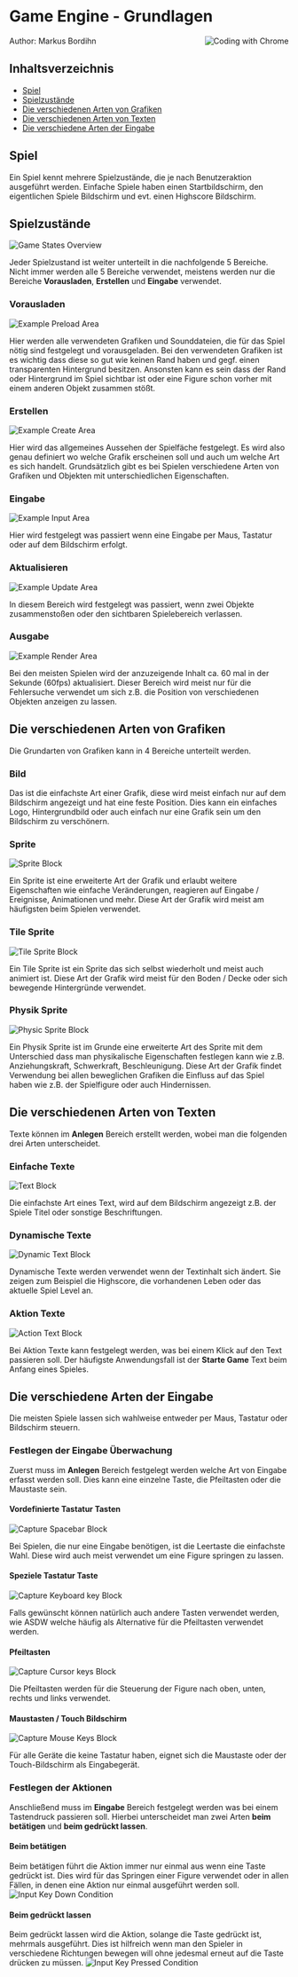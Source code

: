 Game Engine - Grundlagen
=========================

Author: Markus Bordihn
<img src="../../../../static_files/images/cwc_logo.png"
align="right" alt="Coding with Chrome">

Inhaltsverzeichnis
-------------------

* [Spiel](#spiel)
* [Spielzustände](#spielzustände)
* [Die verschiedenen Arten von Grafiken](#die-verschiedenen-arten-von-grafiken)
* [Die verschiedenen Arten von Texten](#die-verschiedenen-arten-von-texten)
* [Die verschiedene Arten der Eingabe](#die-verschiedene-arten-der-eingabe)

Spiel
------

Ein Spiel kennt mehrere Spielzustände, die je nach Benutzeraktion ausgeführt
werden.
Einfache Spiele haben einen Startbildschirm, den eigentlichen Spiele Bildschirm
und evt. einen Highscore Bildschirm.

Spielzustände
--------------

![Game States Overview][game_states]

Jeder Spielzustand ist weiter unterteilt in die nachfolgende 5 Bereiche.
Nicht immer werden alle 5 Bereiche verwendet, meistens werden nur die Bereiche
**Vorausladen**, **Erstellen** und **Eingabe** verwendet.

### Vorausladen

![Example Preload Area][preload_area]

Hier werden alle verwendeten Grafiken und Sounddateien, die für das Spiel nötig
sind festgelegt und vorausgeladen.
Bei den verwendeten Grafiken ist es wichtig dass diese so gut wie keinen Rand
haben und gegf. einen transparenten Hintergrund besitzen.
Ansonsten kann es sein dass der Rand oder Hintergrund im Spiel sichtbar ist oder
eine Figure schon vorher mit einem anderen Objekt zusammen stößt.

### Erstellen

![Example Create Area][create_area]

Hier wird das allgemeines Aussehen der Spielfäche festgelegt.
Es wird also genau definiert wo welche Grafik erscheinen soll und auch um welche
Art es sich handelt.
Grundsätzlich gibt es bei Spielen verschiedene Arten von Grafiken und Objekten
mit unterschiedlichen Eigenschaften.

### Eingabe

![Example Input Area][input_area]

Hier wird festgelegt was passiert wenn eine Eingabe per Maus, Tastatur oder auf
dem Bildschirm erfolgt.

### Aktualisieren

![Example Update Area][update_area]

In diesem Bereich wird festgelegt was passiert, wenn zwei Objekte zusammenstoßen
oder den sichtbaren Spielebereich verlassen.

### Ausgabe

![Example Render Area][render_area]

Bei den meisten Spielen wird der anzuzeigende Inhalt ca. 60 mal in der Sekunde
(60fps) aktualisiert.
Dieser Bereich wird meist nur für die Fehlersuche verwendet um sich z.B. die
Position von verschiedenen Objekten anzeigen zu lassen.

Die verschiedenen Arten von Grafiken
-------------------------------------

Die Grundarten von Grafiken kann in 4 Bereiche unterteilt werden.

### Bild

Das ist die einfachste Art einer Grafik, diese wird meist einfach nur auf dem
Bildschirm angezeigt und hat eine feste Position.
Dies kann ein einfaches Logo, Hintergrundbild oder auch einfach nur eine Grafik
sein um den Bildschirm zu verschönern.

### Sprite

![Sprite Block][sprite]

Ein Sprite ist eine erweiterte Art der Grafik und erlaubt weitere Eigenschaften
wie einfache Veränderungen, reagieren auf Eingabe / Ereignisse, Animationen und
mehr.
Diese Art der Grafik wird meist am häufigsten beim Spielen verwendet.

### Tile Sprite

![Tile Sprite Block][tile_sprite]

Ein Tile Sprite ist ein Sprite das sich selbst wiederholt und meist auch
animiert ist.
Diese Art der Grafik wird meist für den Boden / Decke oder sich bewegende
Hintergründe verwendet.

### Physik Sprite

![Physic Sprite Block][physic_sprite]

Ein Physik Sprite ist im Grunde eine erweiterte Art des Sprite mit dem
Unterschied dass man physikalische Eigenschaften festlegen kann wie z.B.
Anziehungskraft, Schwerkraft, Beschleunigung.
Diese Art der Grafik findet Verwendung bei allen beweglichen Grafiken die
Einfluss auf das Spiel haben wie z.B. der Spielfigure oder auch Hindernissen.

Die verschiedenen Arten von Texten
-----------------------------------

Texte können im **Anlegen** Bereich erstellt werden, wobei man die folgenden
drei Arten unterscheidet.

### Einfache Texte

![Text Block][text_block]

Die einfachste Art eines Text, wird auf dem Bildschirm angezeigt z.B. der Spiele
Titel oder sonstige Beschriftungen.

### Dynamische Texte

![Dynamic Text Block][dynamic_text_block]

Dynamische Texte werden verwendet wenn der Textinhalt sich ändert.
Sie zeigen zum Beispiel die Highscore, die vorhandenen Leben oder das aktuelle
Spiel Level an.

### Aktion Texte

![Action Text Block][action_text_block]

Bei Aktion Texte kann festgelegt werden, was bei einem Klick auf den Text
passieren soll.
Der häufigste Anwendungsfall ist der **Starte Game** Text beim Anfang eines
Spieles.

Die verschiedene Arten der Eingabe
-----------------------------------

Die meisten Spiele lassen sich wahlweise entweder per Maus, Tastatur oder
Bildschirm steuern.

### Festlegen der Eingabe Überwachung

Zuerst muss im **Anlegen** Bereich festgelegt werden welche Art von Eingabe
erfasst werden soll.
Dies kann eine einzelne Taste, die Pfeiltasten oder die Maustaste sein.

#### Vordefinierte Tastatur Tasten

![Capture Spacebar Block][capture_spacebar]

Bei Spielen, die nur eine Eingabe benötigen, ist die Leertaste die einfachste
Wahl.
Diese wird auch meist verwendet um eine Figure springen zu lassen.

#### Speziele Tastatur Taste

![Capture Keyboard key Block][capture_keyboard_key]

Falls gewünscht können natürlich auch andere Tasten verwendet werden, wie ASDW
welche häufig als Alternative für die Pfeiltasten verwendet werden.

#### Pfeiltasten

![Capture Cursor keys Block][capture_cursor_keys]

Die Pfeiltasten werden für die Steuerung der Figure nach oben, unten, rechts und
links verwendet.

#### Maustasten / Touch Bildschirm

![Capture Mouse Keys Block][capture_mouse_keys]

Für alle Geräte die keine Tastatur haben, eignet sich die Maustaste oder der
Touch-Bildschirm als Eingabegerät.

### Festlegen der Aktionen

Anschließend muss im **Eingabe** Bereich festgelegt werden was bei einem
Tastendruck passieren soll.
Hierbei unterscheidet man zwei Arten **beim betätigen** und
**beim gedrückt lassen**.

#### Beim betätigen

Beim betätigen führt die Aktion immer nur einmal aus wenn eine Taste gedrückt
ist.
Dies wird für das Springen einer Figure verwendet oder in allen Fällen,
in denen eine Aktion nur einmal ausgeführt werden soll.
![Input Key Down Condition][input_key_down]

#### Beim gedrückt lassen

Beim gedrückt lassen wird die Aktion, solange die Taste gedrückt ist,
mehrmals ausgeführt.
Dies ist hilfreich wenn man den Spieler in verschiedene Richtungen bewegen will
ohne jedesmal erneut auf die Taste drücken zu müssen.
![Input Key Pressed Condition][input_key_pressed]

[game_states]: images/game_states.png

[preload_area]: images/preload_area.png
[create_area]: images/create_area.png
[input_area]: images/input_area.png
[update_area]: images/update_area.png
[render_area]: images/render_area.png

[sprite]: images/sprite.png
[tile_sprite]: images/tile_sprite.png
[physic_sprite]: images/physic_sprite.png

[text_block]: images/text_block.png
[dynamic_text_block]: images/dynamic_text_block.png
[action_text_block]: images/action_text_block.png

[capture_spacebar]: images/capture_spacebar.png
[capture_keyboard_key]: images/capture_keyboard_key.png
[capture_cursor_keys]: images/capture_cursor_keys.png
[capture_mouse_keys]: images/capture_mouse_keys.png

[input_key_down]: images/input_key_down.png
[input_key_pressed]: images/input_key_pressed.png
